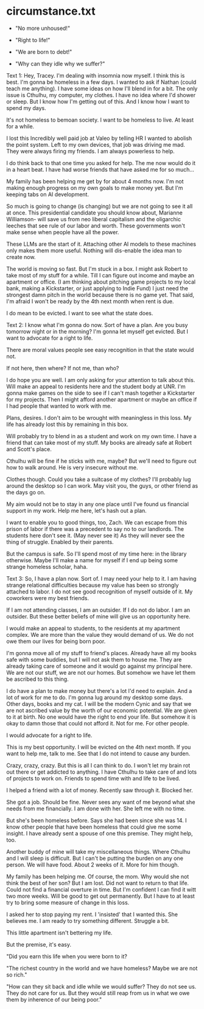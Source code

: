 
# circumstance.txt
- "No more unhoused!"
- "Right to life!"

- "We are born to debt!"
- "Why can they idle why we suffer?"

Text 1: Hey, Tracey. I'm dealing with insomnia now myself. I think this is best. I'm gonna be homeless in a few days. I wanted to ask if Nathan (could teach me anything). I have some ideas on how I'll blend in for a bit. The only issue is Cthulhu, my computer, my clothes. I have no idea where I'd shower or sleep. But I know how I'm getting out of this. And I know how I want to spend my days. 

It's not homeless to bemoan society. I want to be homeless to live. At least for a while.

I lost this Incredibly well paid job at Valeo by telling HR I wanted to abolish the point system. Left to my own devices, that job was driving me mad. They were always firing my friends. I am always powerless to help.

I do think back to that one time you asked for help. The me now would do it in a heart beat. I have had worse friends that have asked me for so much...

My family has been helping me get by for about 4 months now. I'm not making enough progress on my own goals to make money yet. But I'm keeping tabs on AI development. 

So much is going to change (is changing) but we are not going to see it all at once. This presidential candidate you should know about, Marianne Williamson- will save us from neo liberal capitalism and the oligarchic leeches that see rule of our labor and worth. These governments won't make sense when people have all the power.

These LLMs are the start of it. Attaching other AI models to these machines only makes them more useful. Nothing will dis-enable the idea man to create now. 

The world is moving so fast. But I'm stuck in a box. I might ask Robert to take most of my stuff for a while. Till I can figure out income and maybe an apartment or office. (I am thinking about pitching game projects to my local bank, making a Kickstarter, or just applying to Indie Fund) I just need the strongest damn pitch in the world because there is no game yet. That said, I'm afraid I won't be ready by the 4th next month when rent is due.

I do mean to be evicted. I want to see what the state does.

Text 2: I know what I'm gonna do now. Sort of have a plan. Are you busy tomorrow night or in the morning? I'm gonna let myself get evicted. But I want to advocate for a right to life. 

There are moral values people see easy recognition in that the state would not. 

If not here, then where? If not me, than who?

I do hope you are well. I am only asking for your attention to talk about this. Will make an appeal to residents here and the student body at UNR. I'm gonna make games on the side to see if I can't mash together a Kickstarter for my projects. Then I might afford another apartment or maybe an office if I had people that wanted to work with me. 

Plans, desires. I don't aim to be wrought with meaningless in this loss. My life has already lost this by remaining in this box.

Will probably try to blend in as a student and work on my own time. I have a friend that can take most of my stuff. My books are already safe at Robert and Scott's place. 

Cthulhu will be fine if he sticks with me, maybe? But we'll need to figure out how to walk around. He is very insecure without me. 

Clothes though. Could you take a suitcase of my clothes? I'll probably lug around the desktop so I can work. May visit you, the guys, or other friend as the days go on.

My aim would not be to stay in any one place until I've found us financial support in my work. Help me here, let's hash out a plan.

I want to enable you to good things, too, Zach. We can escape from this prison of labor if there was a precedent to say no to our landlords. The students here don't see it. (May never see it) As they will never see the thing of struggle. Enabled by their parents.

But the campus is safe. So I'll spend most of my time here: in the library otherwise. Maybe I'll make a name for myself if I end up being some strange homeless scholar, haha.

Text 3: So, I have a plan now. Sort of. I may need your help to it. I am having strange relational difficulties because my value has been so strongly attached to labor. I do not see good recognition of myself outside of it. My coworkers were my best friends.

If I am not attending classes, I am an outsider. If I do not do labor. I am an outsider. But these better beliefs of mine will give us an opportunity here.

I would make an appeal to students, to the residents at my apartment complex. We are more than the value they would demand of us. We do not owe them our lives for being born poor.

I'm gonna move all of my stuff to friend's places. Already have all my books safe with some buddies, but I will not ask them to house me. They are already taking care of someone and it would go against my principal here. We are not our stuff, we are not our homes. But somehow we have let them be ascribed to this thing. 

I do have a plan to make money but there's a lot I'd need to explain. And a lot of work for me to do. I'm gonna lug around my desktop some days. Other days, books and my cat. I will be the modern Cynic and say that we are not ascribed value by the worth of our economic potential. We are given to it at birth. No one would have the right to end your life. But somehow it is okay to damn those that could not afford it. Not for me. For other people.

I would advocate for a right to life.

This is my best opportunity. I will be evicted on the 4th next month. If you want to help me, talk to me. See that I do not intend to cause any burden.

Crazy, crazy, crazy. But this is all I can think to do. I won't let my brain rot out there or get addicted to anything. I have Cthulhu to take care of and lots of projects to work on. Friends to spend time with and life to be lived. 

I helped a friend with a lot of money. Recently saw through it. Blocked her. 

She got a job. Should be fine. Never sees any want of me beyond what she needs from me financially. I am done with her. She left me with no time. 

But she's been homeless before. Says she had been since she was 14. I know other people that have been homeless that could give me some insight. I have already sent a spouse of one this premise. They might help, too.

Another buddy of mine will take my miscellaneous things. Where Cthulhu and I will sleep is difficult. But I can't be putting the burden on any one person. We will have food. About 2 weeks of it. More for him though. 

My family has been helping me. Of course, the mom. Why would she not think the best of her son? But I am lost. Did not want to return to that life. Could not find a financial overture in time. But I'm confident I can find it witt two more weeks. Will be good to get out permanently. But I have to at least try to bring some measure of change in this loss.

I asked her to stop paying my rent. I 'insisted' that I wanted this. She believes me. I am ready to try something different. Struggle a bit. 

This little apartment isn't bettering my life.

But the premise, it's easy.

"Did you earn this life when you were born to it? 

"The richest country in the world and we have homeless? Maybe we are not so rich."

"How can they sit back and idle while we would suffer? They do not see us. They do not care for us. But they would still reap from us in what we owe them by inherence of our being poor."
